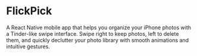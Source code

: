 # FlickPick

A React Native mobile app that helps you organize your iPhone photos with a Tinder-like swipe interface. Swipe right to keep photos, left to delete them, and quickly declutter your photo library with smooth animations and intuitive gestures.
